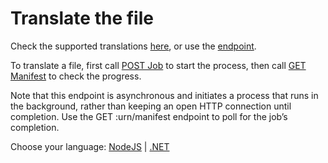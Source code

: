 # Translate the file

Check the supported translations [here](https://developer.autodesk.com/en/docs/model-derivative/v2/overview/supported-translations/), or use the [endpoint](https://developer.autodesk.com/en/docs/model-derivative/v2/reference/http/formats-GET/).

To translate a file, first call [POST Job](https://developer.autodesk.com/en/docs/model-derivative/v2/reference/http/job-POST/) to start the process, then call [GET Manifest](https://developer.autodesk.com/en/docs/model-derivative/v2/reference/http/urn-manifest-GET/) to check the progress.

Note that this endpoint is asynchronous and initiates a process that runs in the background, rather than keeping an open HTTP connection until completion. Use the GET :urn/manifest endpoint to poll for the job’s completion.

Choose your language: [NodeJS](modelderivative/translate/nodejs) | [.NET](modelderivative/translate/net)